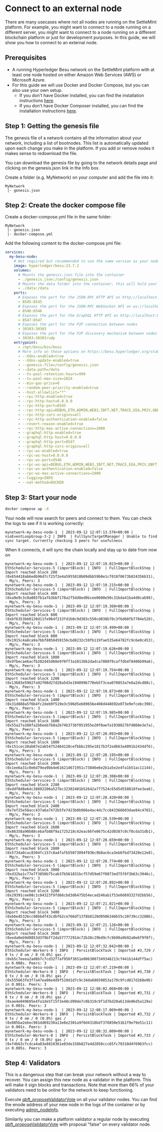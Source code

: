 # Connect to an external node

There are many usecases where not all nodes are running on the SettleMint platform. For example, you might want to connect to a node running on a different server, you might want to connect to a node running on a different blockchain platform or just for development purposes. In this guide, we will show you how to connect to an external node.

## Prerequisites

- A running Hyperledger Besu network on the SettleMint platform with at least one node hosted on either Amazon Web Services (AWS) or Microsoft Azure.
- For this guide we will use Docker and Docker Compose, but you can also use your own setup.
  - If you don't have Docker installed, you can find the installation instructions [here](https://docs.docker.com/get-docker/).
  - If you don't have Docker Composer installed, you can find the installation instructions [here](https://docs.docker.com/compose/install/).

## Step 1: Getting the genesis file

The genesis file of a network contains all the information about your network, including a list of bootnodes. This list is automatically updated upon each change you make in the platform. If you add or remove nodes it makes sense to redownload the file.

You can download the genesis file by going to the network details page and clicking on the genesis.json link in the Info box.

Create a folder (e.g. MyNetwork) on your computer and add the file into it:

```
MyNetwork
 |- genesis.json
```

## Step 2: Create the docker compose file

Create a docker-compose.yml file in the same folder:

```
MyNetwork
 |- genesis.json
 |- docker-compose.yml
```

Add the following content to the docker-compose.yml file:

```yaml
services:
  my-besu-node:
    # Not required but recommended to use the same version as your nodes on the platform
    image: hyperledger/besu:23.7.2
    volumes:
      # Mounts the genesis.json file into the container
      - ./genesis.json:/config/genesis.json
      # Mounts the data folder into the container, this will hold your actual blockchain data
      - ./data:/data
    ports:
      # Exposes the port for the JSON-RPC HTTP API on http://localhost:8454
      - 8545:8545
      # Exposes the port for the JSON-RPC WebSocket API on ws://localhost:8546
      - 8546:8546
      # Exposes the port for the GraphQL HTTP API on http://localhost:8547
      - 8547:8547
      # Exposes the port for the P2P connection between nodes
      - 30303:30303
      # Exposes the port for the P2P discovery mechanism between nodes
      - 30303:30303/udp
    entrypoint:
      - /opt/besu/bin/besu
      # More info on these options on https://besu.hyperledger.org/stable/public-networks/reference/cli/options
      - --Xdns-enabled=true
      - --Xdns-update-enabled=true
      - --genesis-file=/config/genesis.json
      - --data-path=/data
      - --tx-pool-retention-hours=999
      - --tx-pool-max-size=1024
      - --min-gas-price=0
      - --random-peer-priority-enabled=true
      - --host-allowlist="*"
      - --rpc-http-enabled=true
      - --rpc-http-host=0.0.0.0
      - --rpc-http-port=8545
      - --rpc-http-api=DEBUG,ETH,ADMIN,WEB3,IBFT,NET,TRACE,EEA,PRIV,QBFT,PERM,TXPOOL,PLUGINS
      - --rpc-http-cors-origins=all
      - --rpc-http-authentication-enabled=false
      - --revert-reason-enabled=true
      - --rpc-http-max-active-connections=1000
      - --graphql-http-enabled=true
      - --graphql-http-host=0.0.0.0
      - --graphql-http-port=8547
      - --graphql-http-cors-origins=all
      - --rpc-ws-enabled=true
      - --rpc-ws-host=0.0.0.0
      - --rpc-ws-port=8546
      - --rpc-ws-api=DEBUG,ETH,ADMIN,WEB3,IBFT,NET,TRACE,EEA,PRIV,QBFT,PERM,TXPOOL,PLUGINS
      - --rpc-ws-authentication-enabled=false
      - --rpc-ws-max-active-connections=1000
      - --logging=INFO
      - --nat-method=DOCKER
```

## Step 3: Start your node

```bash
docker compose up -d
```

Your node will now search for peers and connect to them. You can check the logs to see if it is working correctly:

```
mynetwork-my-besu-node-1  | 2023-09-12 12:07:13.576+00:00 | nioEventLoopGroup-3-2 | INFO  | FullSyncTargetManager | Unable to find sync target. Currently checking 3 peers for usefulness
```

When it connects, it will sync the chain locally and stay up to date from now on

```
mynetwork-my-besu-node-1  | 2023-09-12 12:07:19.023+00:00 | EthScheduler-Services-5 (importBlock) | INFO  | FullImportBlockStep | Import reached block 200 (0x654418ab6edb96d7cf25f2e4a5955810b09dbb59b0e1cf018f0673b824356b31), - Mg/s, Peers: 3
mynetwork-my-besu-node-1  | 2023-09-12 12:07:19.215+00:00 | EthScheduler-Services-5 (importBlock) | INFO  | FullImportBlockStep | Import reached block 400 (0xa9e9c3c0a085fb1afb3bbf178a2f5dd8ed0bcee0600e50c31bda41ba4d0cab98), - Mg/s, Peers: 3
mynetwork-my-besu-node-1  | 2023-09-12 12:07:19.360+00:00 | EthScheduler-Services-5 (importBlock) | INFO  | FullImportBlockStep | Import reached block 600 (0xbf6353b60120d11fe964f233fd1b0c9d383c550cd038b70c3f6d60fb7704e528), - Mg/s, Peers: 3
mynetwork-my-besu-node-1  | 2023-09-12 12:07:19.499+00:00 | EthScheduler-Services-5 (importBlock) | INFO  | FullImportBlockStep | Import reached block 800 (0x1915c4a8ca9a7bbf8058459156cbd8232c59fb119fae535e64782fc9c6e0c453), - Mg/s, Peers: 3
mynetwork-my-besu-node-1  | 2023-09-12 12:07:19.626+00:00 | EthScheduler-Services-5 (importBlock) | INFO  | FullImportBlockStep | Import reached block 1000 (0x9fbecae6acfb202d45d60e970ff3a10136b2dadca7888f0caffdb4f8406b99a6), - Mg/s, Peers: 3
mynetwork-my-besu-node-1  | 2023-09-12 12:07:19.754+00:00 | EthScheduler-Services-5 (importBlock) | INFO  | FullImportBlockStep | Import reached block 1200 (0x13603e5902fa92f08d27d28a5d3e194099b770eb5f3cea070853a7e6a2dcd88c), - Mg/s, Peers: 3
mynetwork-my-besu-node-1  | 2023-09-12 12:07:19.873+00:00 | EthScheduler-Services-5 (importBlock) | INFO  | FullImportBlockStep | Import reached block 1400 (0x31d888a5f6b4fc2deb9f519e3c596d5eb89656e408d448692e073e9efcebc390), - Mg/s, Peers: 3
mynetwork-my-besu-node-1  | 2023-09-12 12:07:19.985+00:00 | EthScheduler-Services-5 (importBlock) | INFO  | FullImportBlockStep | Import reached block 1600 (0x55a27a108fa2b6eeb7b8a2b74b3736f051955e20f0aefa1938827bfd860e3e7a), - Mg/s, Peers: 3
mynetwork-my-besu-node-1  | 2023-09-12 12:07:20.093+00:00 | EthScheduler-Services-5 (importBlock) | INFO  | FullImportBlockStep | Import reached block 1800 (0x151cec20ab87e2ab54752464128cefbbbc295e1817b3f2ed663a4091b2434df6), - Mg/s, Peers: 3
mynetwork-my-besu-node-1  | 2023-09-12 12:07:20.195+00:00 | EthScheduler-Services-5 (importBlock) | INFO  | FullImportBlockStep | Import reached block 2000 (0x1ee6a31c0e6d79ea9bb4e616214671951c73846e6e2b1a5e2e4fa1b51ac11144), - Mg/s, Peers: 3
mynetwork-my-besu-node-1  | 2023-09-12 12:07:20.308+00:00 | EthScheduler-Services-5 (importBlock) | INFO  | FullImportBlockStep | Import reached block 2200 (0xddf8d8e64c38892206a527bc32302401b52642a777524c65d5d558018fee3ea6), - Mg/s, Peers: 3
mynetwork-my-besu-node-1  | 2023-09-12 12:07:20.420+00:00 | EthScheduler-Services-5 (importBlock) | INFO  | FullImportBlockStep | Import reached block 2400 (0x7ef25e58acc437a6a7472b5fe7423b0b966e4ac4dc7cc843366603dae84c4765), - Mg/s, Peers: 3
mynetwork-my-besu-node-1  | 2023-09-12 12:07:20.539+00:00 | EthScheduler-Services-5 (importBlock) | INFO  | FullImportBlockStep | Import reached block 2600 (0x86358a90b88cebafb88f9a1725218c42eac66fe0675c42d0387c0cf0cda31db1), - Mg/s, Peers: 3
mynetwork-my-besu-node-1  | 2023-09-12 12:07:20.659+00:00 | EthScheduler-Services-5 (importBlock) | INFO  | FullImportBlockStep | Import reached block 2800 (0x5734a0cac8304fc157c8a4fafb55073094f036c9b8ac6ca3eb6fbd73428e12e8), - Mg/s, Peers: 3
mynetwork-my-besu-node-1  | 2023-09-12 12:07:20.774+00:00 | EthScheduler-Services-5 (importBlock) | INFO  | FullImportBlockStep | Import reached block 3000 (0xd32ba1c77e7f3850b75cab37b561831bcf57d59e67f0873ed75f8f3b63c3946c), - Mg/s, Peers: 3
mynetwork-my-besu-node-1  | 2023-09-12 12:07:20.892+00:00 | EthScheduler-Services-5 (importBlock) | INFO  | FullImportBlockStep | Import reached block 3200 (0x29391cee08c1c04323f9fd66cbd3d6475b54ecad246ab1f53e0d693327d2bb56), - Mg/s, Peers: 3
mynetwork-my-besu-node-1  | 2023-09-12 12:07:21.021+00:00 | EthScheduler-Services-5 (importBlock) | INFO  | FullImportBlockStep | Import reached block 3400 (0xb6ed5326cc98bbdf43cdbf62ce766df13f8b8120d9506346b55c20739cc3288b), - Mg/s, Peers: 3
mynetwork-my-besu-node-1  | 2023-09-12 12:07:21.126+00:00 | EthScheduler-Services-5 (importBlock) | INFO  | FullImportBlockStep | Import reached block 3600 (0xeda0eb9d0853d3f9bff2da577772914c72b38c29bd9cfc9b90a9b92a0e6f9f8f), - Mg/s, Peers: 3
mynetwork-my-besu-node-1  | 2023-09-12 12:07:32.042+00:00 | EthScheduler-Workers-0 | INFO  | PersistBlockTask | Imported #3,729 / 0 tx / 0 om / 0 (0.0%) gas / (0xb5c7eeea2ad6b7c7cd32f7af950f3651e0063007349346213cf441b144dff5ac) in 0.008s. Peers: 3
mynetwork-my-besu-node-1  | 2023-09-12 12:07:47.219+00:00 | EthScheduler-Workers-0 | INFO  | PersistBlockTask | Imported #3,730 / 0 tx / 0 om / 0 (0.0%) gas / (0x555663fe3f7a47ea06e4d9f510d1d7c9c34da68659853a170c9fcd817d268e9b) in 0.001s. Peers: 3
mynetwork-my-besu-node-1  | 2023-09-12 12:08:02.068+00:00 | EthScheduler-Workers-0 | INFO  | PersistBlockTask | Imported #3,731 / 0 tx / 0 om / 0 (0.0%) gas / (0xae4e049605e4fa1de5f15f3e48cd99de7c0b319c9f1d7bd20a613de06d5a129a) in 0.003s. Peers: 3
mynetwork-my-besu-node-1  | 2023-09-12 12:08:17.069+00:00 | EthScheduler-Workers-0 | INFO  | PersistBlockTask | Imported #3,732 / 0 tx / 0 om / 0 (0.0%) gas / (0x085ba2ebec981dd69230a13e8e2301a9f0d4318bdf376850e51b1f9e79e51c11) in 0.001s. Peers: 3
mynetwork-my-besu-node-1  | 2023-09-12 12:08:32.009+00:00 | EthScheduler-Workers-0 | INFO  | PersistBlockTask | Imported #3,733 / 0 tx / 0 om / 0 (0.0%) gas / (0xf4b63cfcdca4a83e8810361e03de158b827e4d2850ccc65fc70310d4f6963fcc) in 0.005s. Peers: 3
```

## Step 4: Validators

This is a dangerous step that can break your network without a way to recover. You can assign this new node as a validator in the platform. This will make it sign blocks and transactions. Note that more than 66% of your validators need to be online for the network to keep functioning.

Execute [qbft_proposeValidatorVote](https://besu.hyperledger.org/stable/private-networks/reference/api#qbft_proposeValidatorVote) on all your validator nodes. You can find the enode address of your new node in the logs of the container or by executing [admin_nodeInfo](https://besu.hyperledger.org/stable/public-networks/reference/api#admin_nodeinfo).

Similarily you can make a platform validator a regular node by executing [qbft_proposeValidatorVote](https://besu.hyperledger.org/stable/private-networks/reference/api#qbft_proposeValidatorVote) with proposal "false" on every validator node.

